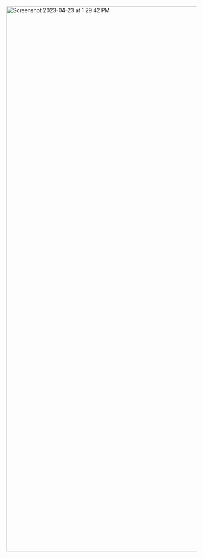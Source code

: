 <img width="1440" alt="Screenshot 2023-04-23 at 1 29 42 PM" src="https://user-images.githubusercontent.com/107810689/233827543-db6a0626-e53f-446b-b14d-bf78d0338c7f.png">
